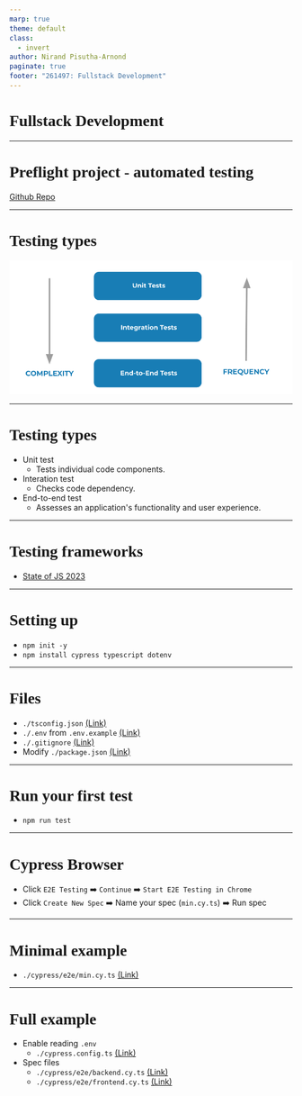 ```yaml
---
marp: true
theme: default
class:
  - invert
author: Nirand Pisutha-Arnond
paginate: true
footer: "261497: Fullstack Development"
---
```


<style>
@import url('https://fonts.googleapis.com/css2?family=Prompt:ital,wght@0,100;0,300;0,400;0,700;1,100;1,300;1,400;1,700&display=swap');

    :root {
    font-family: Prompt;
    --hl-color: #D57E7E;
}
h1 {
  font-family: Prompt
}
</style>

# Fullstack Development

---

# Preflight project - automated testing

[Github Repo](https://github.com/fullstack-67/pf-testing)

---

# Testing types

![width:800](./img/test_types.png)

---

# Testing types

- Unit test
  - Tests individual code components.
- Interation test
  - Checks code dependency.
- End-to-end test
  - Assesses an application's functionality and user experience.

---

# Testing frameworks

- [State of JS 2023](https://2023.stateofjs.com/en-US/libraries/testing/#testing_experience)

---

# Setting up

- `npm init -y`
- `npm install cypress typescript dotenv`

---

# Files

- `./tsconfig.json` [(Link)](https://github.com/fullstack-67/pf-testing/blob/main/tsconfig.json)
- `./.env` from `.env.example` [(Link)](https://github.com/fullstack-67/pf-testing/blob/main/.gitignore)
- `./.gitignore` [(Link)](https://github.com/fullstack-67/pf-testing/blob/main/.gitignore)
- Modify `./package.json` [(Link)](https://github.com/fullstack-67/pf-testing/blob/53c5a6fef813fecdd443d9b83ac9782b5cd8d23f/package.json#L7)

---

# Run your first test

- `npm run test`

---

# Cypress Browser

- Click `E2E Testing` ➡️ `Continue` ➡️ `Start E2E Testing in Chrome`
- Click `Create New Spec` ➡️ Name your spec (`min.cy.ts`) ➡️ Run spec

---

# Minimal example

- `./cypress/e2e/min.cy.ts` [(Link)](https://github.com/fullstack-67/pf-testing/blob/main/cypress/e2e/min.cy.ts)

---

# Full example

- Enable reading `.env`
  - `./cypress.config.ts` [(Link)](https://github.com/fullstack-67/pf-testing/blob/main/cypress.config.ts)
- Spec files
  - `./cypress/e2e/backend.cy.ts` [(Link)](https://github.com/fullstack-67/pf-testing/blob/main/cypress/e2e/backend.cy.ts)
  - `./cypress/e2e/frontend.cy.ts` [(Link)](https://github.com/fullstack-67/pf-testing/blob/main/cypress/e2e/frontend.cy.ts)
